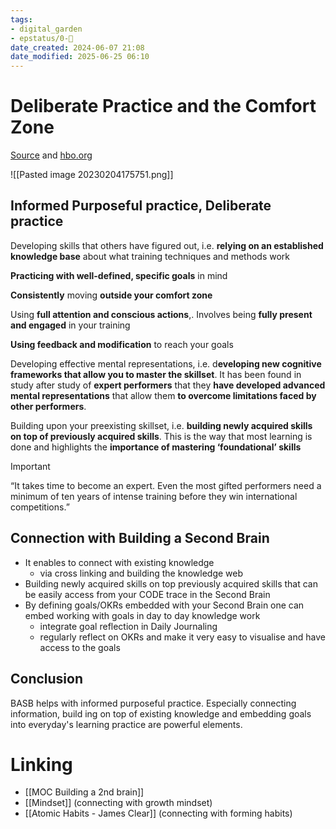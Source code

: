 ```yaml
---
tags: 
- digital_garden
- epstatus/0-🌰
date_created: 2024-06-07 21:08
date_modified: 2025-06-25 06:10
---
```

# Deliberate Practice and the Comfort Zone

[Source](https://www.linkedin.com/posts/davidmcleanatgetkeepgrow_leadership-leadershipdevelopment-learninganddevelopment-activity-7027653093680979968-W8IB?utm_source=share&utm_medium=member_desktop) and [hbo.org](https://hbr.org/2007/07/the-making-of-an-expert)

![[Pasted image 20230204175751.png]]

## Informed Purposeful practice, Deliberate practice

Developing skills that others have figured out, i.e. **relying on an established knowledge base** about what training techniques and methods work

**Practicing with well-defined, specific goals** in mind

**Consistently** moving **outside your comfort zone**

Using **full attention and conscious actions**,. Involves being **fully present and engaged** in your training

**Using feedback and modification** to reach your goals

Developing effective mental representations, i.e. d**eveloping new cognitive frameworks that allow you to master the skillset**. It has been found in study after study of **expert performers** that they **have developed advanced mental representations** that allow them **to overcome limitations faced by other performers**.

Building upon your preexisting skillset, i.e. **building newly acquired skills on top of previously acquired skills**. This is the way that most learning is done and highlights the **importance of mastering ‘foundational’ skills**

> [!important]
> “It takes time to become an expert. Even the most gifted performers need a minimum of ten years of intense training before they win international competitions.”

## Connection with Building a Second Brain

+ It enables to connect with existing knowledge
	+ via cross linking and building the knowledge web
+ Building newly acquired skills on top previously acquired skills that can be easily access from your CODE trace in the Second Brain
+ By defining goals/OKRs embedded with your Second Brain one can embed working with goals in day to day knowledge work
	+ integrate goal reflection in Daily Journaling
	+ regularly reflect on OKRs and make it very easy to visualise and have access to the goals

## Conclusion

BASB helps with informed purposeful practice. Especially connecting information, build ing on top of existing knowledge and embedding goals into everyday's learning practice are powerful elements.

# Linking

* [[MOC Building a 2nd brain]]
* [[Mindset]] (connecting with growth mindset)
* [[Atomic Habits - James Clear]] (connecting with forming habits)